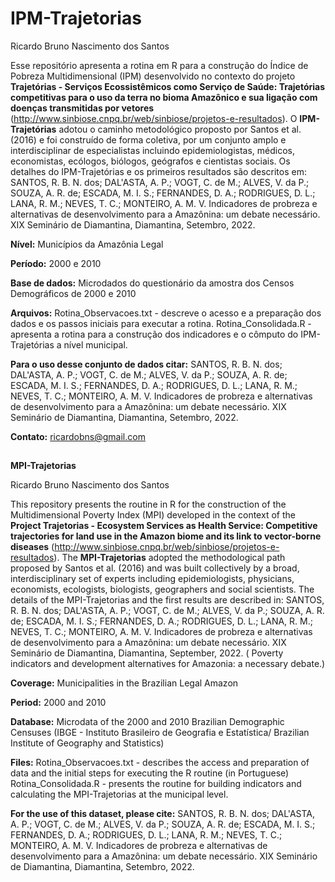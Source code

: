 # IPM-Trajetorias

Ricardo Bruno Nascimento dos Santos

Esse repositório apresenta a rotina em R para a construção do Índice de Pobreza Multidimensional (IPM) desenvolvido no contexto do projeto **Trajetórias - Serviços Ecossistêmicos como Serviço de Saúde: Trajetórias competitivas para o uso da terra no bioma Amazônico e sua ligação com doenças transmitidas por vetores** (http://www.sinbiose.cnpq.br/web/sinbiose/projetos-e-resultados). O **IPM-Trajetórias** adotou o caminho metodológico proposto por Santos et al. (2016) e foi construído de forma coletiva, por um conjunto amplo e interdisciplinar de especialistas incluindo epidemiologistas, médicos, economistas, ecólogos, biólogos, geógrafos e cientistas sociais. 
Os detalhes do IPM-Trajetórias e os primeiros resultados são descritos em: SANTOS, R. B. N. dos; DAL'ASTA, A. P.; VOGT, C. de M.; ALVES, V. da P.; SOUZA, A. R. de; ESCADA, M. I. S.; FERNANDES, D. A.; RODRIGUES, D. L.; LANA, R. M.; NEVES, T. C.; MONTEIRO, A. M. V. Indicadores de probreza e alternativas de desenvolvimento para a Amazônina: um debate necessário. XIX Seminário de Diamantina, Diamantina, Setembro, 2022.  


**Nível:** Municípios da Amazônia Legal

**Período:** 2000 e 2010

**Base de dados:** Microdados do questionário da amostra dos Censos Demográficos de 2000 e 2010

**Arquivos:** Rotina_Observacoes.txt - descreve o acesso e a preparação dos dados e os passos iniciais para executar a rotina.
Rotina_Consolidada.R - apresenta a rotina para a construção dos indicadores e o cômputo do IPM-Trajetórias a nível municipal.

**Para o uso desse conjunto de dados citar:** SANTOS, R. B. N. dos; DAL'ASTA, A. P.; VOGT, C. de M.; ALVES, V. da P.; SOUZA, A. R. de; ESCADA, M. I. S.; FERNANDES, D. A.; RODRIGUES, D. L.; LANA, R. M.; NEVES, T. C.; MONTEIRO, A. M. V. Indicadores de probreza e alternativas de desenvolvimento para a Amazônina: um debate necessário. XIX Seminário de Diamantina, Diamantina, Setembro, 2022.

**Contato:** ricardobns@gmail.com

##

**MPI-Trajetorias**

Ricardo Bruno Nascimento dos Santos

This repository presents the routine in R for the construction of the Multidimensional Poverty Index (MPI) developed in the context of the **Project Trajetorias - Ecosystem Services as Health Service: Competitive trajectories for land use in the Amazon biome and its link to vector-borne diseases** (http://www.sinbiose.cnpq.br/web/sinbiose/projetos-e-resultados). The **MPI-Trajetorias** adopted the methodological path proposed by Santos et al. (2016) and was built collectively by a broad, interdisciplinary set of experts including epidemiologists, physicians, economists, ecologists, biologists, geographers and social scientists. 
The details of the MPI-Trajetorias and the first results are described in: SANTOS, R. B. N. dos; DAL'ASTA, A. P.; VOGT, C. de M.; ALVES, V. da P.; SOUZA, A. R. de; ESCADA, M. I. S.; FERNANDES, D. A.; RODRIGUES, D. L.; LANA, R. M.; NEVES, T. C.; MONTEIRO, A. M. V. Indicadores de probreza e alternativas de desenvolvimento para a Amazônina: um debate necessário. XIX Seminário de Diamantina, Diamantina, September, 2022. ( Poverty indicators and development alternatives for Amazonia: a necessary debate.)

**Coverage:** Municipalities in the Brazilian Legal Amazon

**Period:** 2000 and 2010

**Database:** Microdata of the 2000 and 2010 Brazilian Demographic Censuses (IBGE - Instituto Brasileiro de Geografia e Estatística/ Brazilian Institute of Geography and Statistics)

**Files:** Rotina_Observacoes.txt - describes the access and preparation of data and the initial steps for executing the R routine (in Portuguese)
Rotina_Consolidada.R - presents the routine for building indicators and calculating the MPI-Trajetorias at the municipal level.

**For the use of this dataset, please cite:** SANTOS, R. B. N. dos; DAL'ASTA, A. P.; VOGT, C. de M.; ALVES, V. da P.; SOUZA, A. R. de; ESCADA, M. I. S.; FERNANDES, D. A.; RODRIGUES, D. L.; LANA, R. M.; NEVES, T. C.; MONTEIRO, A. M. V. Indicadores de probreza e alternativas de desenvolvimento para a Amazônina: um debate necessário. XIX Seminário de Diamantina, Diamantina, Setembro, 2022.
